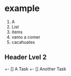 # example

1. A
2. List
4. items
5. vamo a comer 
6. cacahuates

## Header Lvel 2
+- [] A Task
+- [] Another Task
